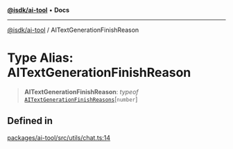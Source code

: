 [**@isdk/ai-tool**](../README.md) • **Docs**

***

[@isdk/ai-tool](../globals.md) / AITextGenerationFinishReason

# Type Alias: AITextGenerationFinishReason

> **AITextGenerationFinishReason**: *typeof* [`AITextGenerationFinishReasons`](../variables/AITextGenerationFinishReasons.md)\[`number`\]

## Defined in

[packages/ai-tool/src/utils/chat.ts:14](https://github.com/isdk/ai-tool.js/blob/37ada542a786fbbc770f2d61beb564f6e603941d/src/utils/chat.ts#L14)

